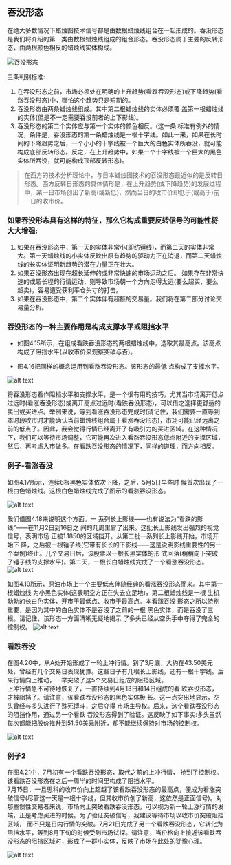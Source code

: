 ## 吞没形态
在绝大多数情况下蜡烛图技术信号都是由数根蜡烛线组合在一起形成的。吞没形态是我们将介绍的第一类由数根蜡烛线组成的组合形态。吞没形态属于主要的反转形态，由两根颜色相反的蜡烛线实体构成。

![吞没形态](img/07-吞没形态.png)

三条判别标准:
1. 在吞没形态之前，市场必须处在明确的上升趋势(看跌吞没形态)或下降趋势(看涨吞没形态)中，哪怕这个趋势只是短期的。
2. 吞没形态由两条蜡烛线组成。其中第二根蜡烛线的实体必须覆 盖第一根蜡烛线的实体(但是不一定需要吞没前者的上下影线)。
3. 吞没形态的第二个实体应与第一个实体的颜色相反。(这一条 标准有例外的情况，条件是，吞没形态的第一条蜡烛线是一根十字线。如此一来，如果在长时间的下降趋势之后，一个小小的十字线被一个巨大的白色实体所吞没，就可能构成底部反转形态。反之，在上升趋势中，如果一个十字线被一个巨大的黑色实体所吞没，就可能构成顶部反转形态)。
>在西方的技术分析理论中，与日本蜡烛图技术的吞没形态最近似的是反转日形态。西方反转日形态的具体情形是，在上升趋势(或下降趋势)的发展过程中，某一日市场创出了新高(或新低)，然而当日的收市价却低于(或高于)前一日的收市价。

### 如果吞没形态具有这样的特征，那么它构成重要反转信号的可能性将大大增强:
1. 如果在吞没形态中，第一天的实体非常小(即纺锤线)，而第二天的实体非常大。第一天蜡烛线的小实体反映出原有趋势的驱动力正在消退，而第二天蜡烛线的长实体证明新趋势的潜在力量正在壮大。
2. 如果吞没形态出现在超长延伸的或非常快速的市场运动之后。 如果存在非常快速的或超长程的行情运动，则导致市场朝一个方向走得太远(要么超买，要么超卖)，容易遭受获利平仓头寸的打击。
3. 如果在吞没形态中，第二个实体伴有超额的交易量。我们将在第二部分讨论交易量分析。

### 吞没形态的一种主要作用是构成支撑水平或阻挡水平
* 如图4.15所示，在组成看跌吞没形态的两根蜡烛线中，选取其最高点。该高点构成了阻挡水平(以收市价来观察突破与否)。

* 图4.16把同样的概念运用到看涨吞没形态。该形态的最低 点构成了支撑水平。

![alt text](img/07-吞没形态2.png)

将吞没形态看作阻挡水平和支撑水平，是一个很有用的技巧，尤其当市场离开低点过远时(看涨吞没形态)或离开高点过远时(看跌吞没形态)，可以借之选择更舒适的卖出或买进点。举例来说，等到看涨吞没形态完成时(请记住，我们需要一直等到本时段收市时才能确认当前蜡烛线组合属于看涨吞没形态)，市场可能已经远离之前的低点了。因此，我会觉得行情已经离开了有吸引力的买进区域。在这种情况下，我们可以等待市场调整，它可能再次进入看涨吞没形态低点附近的支撑区域，然后，再考虑入市做多。在看跌吞没形态的情况下，同样的道理，而方向相反。

### 例子-看涨吞没
如图4.17所示，连续6根黑色实体依次下降，之后，5月5日早些时 候首次出现了一根白色蜡烛线。这根白色蜡烛线完成了图示的看涨吞没形态。

![alt text](img/07-吞没形态3.png)

我们借图4.18来说明这个方面。一 系列长上影线——也有说法为“看跌的影线”——在11月2日到16日之 间的几周里冒了出来。这批长上影线发出强烈的视觉信号，表明市场 正被1.1850的区域挡开。从第二批一系列长上影线开始，市场开始下 降，之后被一根锤子线(它带有长长的下影线——这是说明影线重要性的另一个案例)终止。几个交易日后，该股票以一根长黑实体的形 式回落(稍稍向下突破了锤子线的支撑水平)。第二天，一根长白蜡烛线完成了一个看涨吞没形态。
![alt text](img/07-吞没形态4.png)

如图4.19所示，原油市场上一个主要低点伴随经典的看涨吞没形态而来。其中第一根蜡烛线 为小黑色实体(这表明空方正在失去立足地)，第二根蜡烛线是一根 生机勃勃的长白色实体，开市于最低点、收市于最高点。本看涨吞没 形态之所以特别重要，是因为其中的白色实体不是吞没了之前的一根 黑色实体，而是吞没了三根。请记住，该形态一方面清晰无疑地揭示 了多头已经从空头手中夺得了完全的控制权。
![alt text](img/07-吞没形态5.png)

### 看跌吞没
在图4.20中，从A处开始形成了一轮上冲行情。到了3月底，大约在43.50美元处，曾经有几个交易日表现犹豫。这些日子有几根长上影线，还有一根十字线。后来行情向上推动，一举突破了这5个交易日组成的阻挡区域。<br/>
上冲行情急不可待地恢复了，一直持续到4月13日和14日组成的看 跌吞没形态，才被阻挡了。请注意，该看跌吞没形态的黑色实体极 长。这一点突出地显示，空头曾经与多头进行了殊死搏斗，之后夺得 市场主导权。后来，这个看跌吞没形态的阻挡作用，通过另一个看跌 吞没形态得到了验证。这反映了如下事实:多头虽然每次都能把股价推升到51.50美元附近，却不能继续保持对市场的控制权。

![alt text](img/07-吞没形态6.png)

### 例子2
在图4.21中，7月初有一个看跌吞没形态，取代之前的上冲行情， 抢到了控制权。该看跌吞没形态在之后一周半的时间里构成了阻挡水平。<br/>
7月15日，一旦思科的收市价向上超越了该看跌吞没形态的最高点，便成为看涨突破信号(尽管这一天是一根十字线，但其收市价创了新高，这依然是正面信号)。对那些惯性交易者来说，市场向上突破看跌吞没形态，可以视为新一轮上涨行情的发端，正是考虑买进的时候。为了验证突破信号，我建议等待市场以收市价突破阻挡区域， 而不只是日内行情的突破。7月21日完成了另一个看跌吞没形态，它转化为阻挡水平，等到8月下旬的时候受到市场试探。请注意，当价格向上接近该看跌吞没形态的阻挡区域时，形成了一群小实体，反映了市场在此处的犹豫心理。

![alt text](img/07-吞没形态7.png)